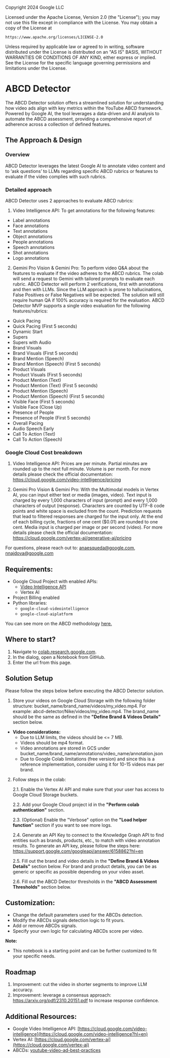 Copyright 2024 Google LLC

Licensed under the Apache License, Version 2.0 (the "License");
you may not use this file except in compliance with the License.
You may obtain a copy of the License at

    https://www.apache.org/licenses/LICENSE-2.0

Unless required by applicable law or agreed to in writing, software
distributed under the License is distributed on an "AS IS" BASIS,
WITHOUT WARRANTIES OR CONDITIONS OF ANY KIND, either express or implied.
See the License for the specific language governing permissions and
limitations under the License.

# ABCD Detector

The ABCD Detector solution offers a streamlined solution for understanding how video ads align with key metrics within the YouTube ABCD framework. Powered by Google AI, the tool leverages a data-driven and AI analysis to automate the ABCD assessment, providing a comprehensive report of adherence across a collection of defined features.

## The Approach & Design

### Overview
ABCD Detector leverages the latest Google AI to annotate video content and to ‘ask questions’ to LLMs regarding specific ABCD rubrics or features to evaluate if the video complies with such rubrics.

### Detailed approach
ABCD Detector uses 2 approaches to evaluate ABCD rubrics:

1. Video Intelligence API: To get annotations for the following features:
  - Label annotations
  - Face annotations
  - Text annotations
  - Object annotations
  - People annotations
  - Speech annotations
  - Shot annotations
  - Logo annotations


2. Gemini Pro Vision & Gemini Pro: To perform video Q&A about the features to evaluate if the video adheres to the ABCD rubrics. The colab will send a request to Gemini with tailored prompts to evaluate each rubric.
ABCD Detector will perform 2 verifications, first with annotations and then with LLMs. Since the LLM approach is prone to hallucinations, False Positives or False Negatives will be expected. The solution will still require human QA if 100% accuracy is required for the evaluation.
ABCD Detector MVP supports a single video evaluation for the following features/rubrics:
  - Quick Pacing
  - Quick Pacing (First 5 seconds)
  - Dynamic Start
  - Supers
  - Supers with Audio
  - Brand Visuals
  - Brand Visuals (First 5 seconds)
  - Brand Mention (Speech)
  - Brand Mention (Speech) (First 5 seconds)
  - Product Visuals
  - Product Visuals (First 5 seconds)
  - Product Mention (Text)
  - Product Mention (Text) (First 5 seconds)
  - Product Mention (Speech)
  - Product Mention (Speech) (First 5 seconds)
  - Visible Face (First 5 seconds)
  - Visible Face (Close Up)
  - Presence of People
  - Presence of People (First 5 seconds)
  - Overall Pacing
  - Audio Speech Early
  - Call To Action (Text)
  - Call To Action (Speech)

### Google Cloud Cost breakdown

1. Video Intelligence API: Prices are per minute. Partial minutes are rounded up to the next full minute. Volume is per month. For more details please check the official documentation: https://cloud.google.com/video-intelligence/pricing

2. Gemini Pro Vision & Gemini Pro: With the Multimodal models in Vertex AI, you can input either text or media (images, video). Text input is charged by every 1,000 characters of input (prompt) and every 1,000 characters of output (response). Characters are counted by UTF-8 code points and white space is excluded from the count. Prediction requests that lead to filtered responses are charged for the input only. At the end of each billing cycle, fractions of one cent ($0.01) are rounded to one cent. Media input is charged per image or per second (video). For more details please check the official documentation: https://cloud.google.com/vertex-ai/generative-ai/pricing

For questions, please reach out to: anaesqueda@google.com, nnajdova@google.com

## Requirements:

* Google Cloud Project with enabled APIs:
    * [Video Intelligence API](https://cloud.google.com/video-intelligence?hl=en)
    * Vertex AI
* Project Billing enabled
* Python libraries:
    * `google-cloud-videointelligence`
    * `google-cloud-aiplatform`

You can see more on the ABCD methodology [here.](https://www.thinkwithgoogle.com/intl/en-emea/future-of-marketing/creativity/youtube-video-ad-best-practices/)

## Where to start?

1. Navigate to [colab.research.google.com](http://colab.research.google.com).
2. In the dialog, open a Notebook from GitHub.
3. Enter the url from this page.


## Solution Setup

Please follow the steps below before executing the ABCD Detector solution.

1. Store your videos on Google Cloud Storage with the following folder structure: bucket_name/brand_name/videos/my_video.mp4. For example: abcd-detector/Nike/videos/my_video.mp4. The brand_name should be the same as defined in the **"Define Brand & Videos Details"** section below.
  - **Video considerations:**
    -  Due to LLM limits, the videos should be <= 7 MB.
    - Videos should be mp4 format.
    - Video annotations are stored in GCS under bucket_name/brand_name/annotations/video_name/annotation.json
    - Due to Google Colab limitations (free version) and since this is a reference implementation, consider using it for 10-15 videos max per brand.

2. Follow steps in the colab:

    2.1. Enable the Vertex AI API and make sure that your user has access to Google Cloud Storage buckets.

    2.2. Add your Google Cloud project id in the **"Perform colab authentication"** section.

    2.3. (Optional) Enable the "Verbose" option on the **"Load helper function"** section if you want to see more logs.

    2.4. Generate an API Key to connect to the Knowledge Graph API to find entities such as brands, products, etc., to match with video annotation results. To generate an API key, please follow the steps here: https://support.google.com/googleapi/answer/6158862?hl=en

    2.5. Fill out the brand and video details in the **"Define Brand & Videos Details"** section below. For brand and product details, you can be as generic or specific as possible depending on your video asset.

    2.6. Fill out the ABCD Detector thresholds in the **"ABCD Assessment Thresholds"** section below.

## Customization:

* Change the default parameters used for the ABCDs detection.
* Modify the ABCDs signals detection logic to fit yours.
* Add or remove ABCDs signals.
* Specify your own logic for calculating ABCDs score per video.

**Note:**

* This notebook is a starting point and can be further customized to fit your specific needs.

## Roadmap

1. Improvement: cut the video in shorter segments to improve LLM accuracy.
2. Improvement: leverage a consensus approach: https://arxiv.org/pdf/2310.20151.pdf to increase response confidence.

## Additional Resources:

* Google Video Intelligence API: [https://cloud.google.com/video-intelligence](https://cloud.google.com/video-intelligence?hl=en)
* Vertex AI: [https://cloud.google.com/vertex-ai](https://cloud.google.com/vertex-ai)
* ABCDs: [youtube-video-ad-best-practices](https://www.thinkwithgoogle.com/intl/en-emea/future-of-marketing/creativity/youtube-video-ad-best-practices/)